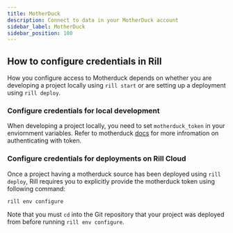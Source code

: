 ```yaml
---
title: MotherDuck
description: Connect to data in your MotherDuck account
sidebar_label: MotherDuck
sidebar_position: 100
---
```


<!-- WARNING: There are links to this page in source code. If you move it, find and replace the links and consider adding a redirect in docusaurus.config.js. -->

## How to configure credentials in Rill

How you configure access to Motherduck depends on whether you are developing a project locally using `rill start` or are setting up a deployment using `rill deploy`.

### Configure credentials for local development

When developing a project locally, you need to set `motherduck_token` in your enviornment variables. Refer to motherduck [docs](https://motherduck.com/docs/authenticating-to-motherduck#saving-the-service-token-as-an-environment-variable) for more infromation on authenticating with token.

### Configure credentials for deployments on Rill Cloud

Once a project having a motherduck source has been deployed using `rill deploy`, Rill requires you to explicitly provide the motherduck token using following command:
```
rill env configure
```
Note that you must `cd` into the Git repository that your project was deployed from before running `rill env configure`.
